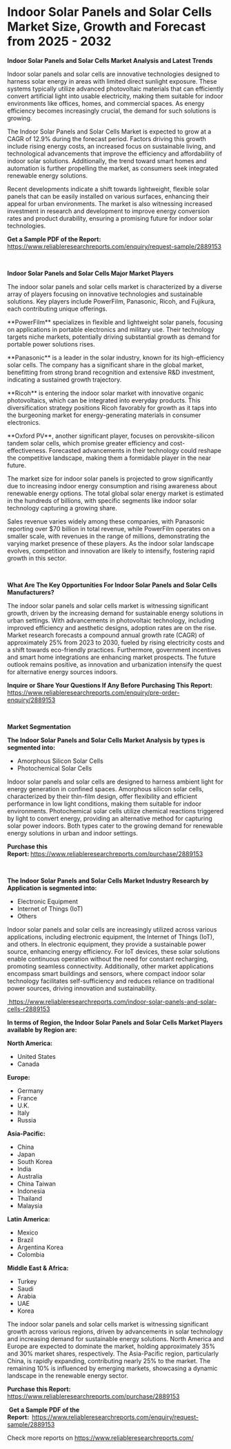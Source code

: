 <p><h1>Indoor Solar Panels and Solar Cells Market Size, Growth and Forecast from 2025 - 2032</h1></p><p><strong>Indoor Solar Panels and Solar Cells Market Analysis and Latest Trends</strong></p>
<p><p>Indoor solar panels and solar cells are innovative technologies designed to harness solar energy in areas with limited direct sunlight exposure. These systems typically utilize advanced photovoltaic materials that can efficiently convert artificial light into usable electricity, making them suitable for indoor environments like offices, homes, and commercial spaces. As energy efficiency becomes increasingly crucial, the demand for such solutions is growing.</p><p>The Indoor Solar Panels and Solar Cells Market is expected to grow at a CAGR of 12.9% during the forecast period. Factors driving this growth include rising energy costs, an increased focus on sustainable living, and technological advancements that improve the efficiency and affordability of indoor solar solutions. Additionally, the trend toward smart homes and automation is further propelling the market, as consumers seek integrated renewable energy solutions.</p><p>Recent developments indicate a shift towards lightweight, flexible solar panels that can be easily installed on various surfaces, enhancing their appeal for urban environments. The market is also witnessing increased investment in research and development to improve energy conversion rates and product durability, ensuring a promising future for indoor solar technologies.</p></p>
<p><strong>Get a Sample PDF of the Report:&nbsp;</strong> <a href="https://www.reliableresearchreports.com/enquiry/request-sample/2889153?utm_campaign=2641&utm_medium=2&utm_source=Github&utm_content=ia&utm_term=14032025&utm_id=indoor-solar-panels-and-solar-cells">https://www.reliableresearchreports.com/enquiry/request-sample/2889153</a></p>
<p>&nbsp;</p>
<p><strong>Indoor Solar Panels and Solar Cells Major Market Players</strong></p>
<p><p>The indoor solar panels and solar cells market is characterized by a diverse array of players focusing on innovative technologies and sustainable solutions. Key players include PowerFilm, Panasonic, Ricoh, and Fujikura, each contributing unique offerings.</p><p>**PowerFilm** specializes in flexible and lightweight solar panels, focusing on applications in portable electronics and military use. Their technology targets niche markets, potentially driving substantial growth as demand for portable power solutions rises. </p><p>**Panasonic** is a leader in the solar industry, known for its high-efficiency solar cells. The company has a significant share in the global market, benefitting from strong brand recognition and extensive R&D investment, indicating a sustained growth trajectory. </p><p>**Ricoh** is entering the indoor solar market with innovative organic photovoltaics, which can be integrated into everyday products. This diversification strategy positions Ricoh favorably for growth as it taps into the burgeoning market for energy-generating materials in consumer electronics.</p><p>**Oxford PV**, another significant player, focuses on perovskite-silicon tandem solar cells, which promise greater efficiency and cost-effectiveness. Forecasted advancements in their technology could reshape the competitive landscape, making them a formidable player in the near future.</p><p>The market size for indoor solar panels is projected to grow significantly due to increasing indoor energy consumption and rising awareness about renewable energy options. The total global solar energy market is estimated in the hundreds of billions, with specific segments like indoor solar technology capturing a growing share.</p><p>Sales revenue varies widely among these companies, with Panasonic reporting over $70 billion in total revenue, while PowerFilm operates on a smaller scale, with revenues in the range of millions, demonstrating the varying market presence of these players. As the indoor solar landscape evolves, competition and innovation are likely to intensify, fostering rapid growth in this sector.</p></p>
<p>&nbsp;</p>
<p><strong>What Are The Key Opportunities For Indoor Solar Panels and Solar Cells Manufacturers?</strong></p>
<p><p>The indoor solar panels and solar cells market is witnessing significant growth, driven by the increasing demand for sustainable energy solutions in urban settings. With advancements in photovoltaic technology, including improved efficiency and aesthetic designs, adoption rates are on the rise. Market research forecasts a compound annual growth rate (CAGR) of approximately 25% from 2023 to 2030, fueled by rising electricity costs and a shift towards eco-friendly practices. Furthermore, government incentives and smart home integrations are enhancing market prospects. The future outlook remains positive, as innovation and urbanization intensify the quest for alternative energy sources indoors.</p></p>
<p><strong>Inquire or Share Your Questions If Any Before Purchasing This Report:</strong> <a href="https://www.reliableresearchreports.com/enquiry/pre-order-enquiry/2889153?utm_campaign=2641&utm_medium=2&utm_source=Github&utm_content=ia&utm_term=14032025&utm_id=indoor-solar-panels-and-solar-cells">https://www.reliableresearchreports.com/enquiry/pre-order-enquiry/2889153</a></p>
<p>&nbsp;</p>
<p><strong>Market Segmentation</strong></p>
<p><strong>The Indoor Solar Panels and Solar Cells Market Analysis by types is segmented into:</strong></p>
<p><ul><li>Amorphous Silicon Solar Cells</li><li>Photochemical Solar Cells</li></ul></p>
<p><p>Indoor solar panels and solar cells are designed to harness ambient light for energy generation in confined spaces. Amorphous silicon solar cells, characterized by their thin-film design, offer flexibility and efficient performance in low light conditions, making them suitable for indoor environments. Photochemical solar cells utilize chemical reactions triggered by light to convert energy, providing an alternative method for capturing solar power indoors. Both types cater to the growing demand for renewable energy solutions in urban and indoor settings.</p></p>
<p><strong>Purchase this Report:&nbsp;</strong><a href="https://www.reliableresearchreports.com/purchase/2889153?utm_campaign=2641&utm_medium=2&utm_source=Github&utm_content=ia&utm_term=14032025&utm_id=indoor-solar-panels-and-solar-cells">https://www.reliableresearchreports.com/purchase/2889153</a></p>
<p>&nbsp;</p>
<p><strong>The Indoor Solar Panels and Solar Cells Market Industry Research by Application is segmented into:</strong></p>
<p><ul><li>Electronic Equipment</li><li>Internet of Things (IoT)</li><li>Others</li></ul></p>
<p><p>Indoor solar panels and solar cells are increasingly utilized across various applications, including electronic equipment, the Internet of Things (IoT), and others. In electronic equipment, they provide a sustainable power source, enhancing energy efficiency. For IoT devices, these solar solutions enable continuous operation without the need for constant recharging, promoting seamless connectivity. Additionally, other market applications encompass smart buildings and sensors, where compact indoor solar technology facilitates self-sufficiency and reduces reliance on traditional power sources, driving innovation and sustainability.</p></p>
<p><a href="https://www.reliableresearchreports.com/indoor-solar-panels-and-solar-cells-r2889153?utm_campaign=2641&utm_medium=2&utm_source=Github&utm_content=ia&utm_term=14032025&utm_id=indoor-solar-panels-and-solar-cells">&nbsp;https://www.reliableresearchreports.com/indoor-solar-panels-and-solar-cells-r2889153</a></p>
<p><strong>In terms of Region, the Indoor Solar Panels and Solar Cells Market Players available by Region are:</strong></p>
<p>
    <p> <strong> North America: </strong>
        <ul>
            <li>United States</li>
            <li>Canada</li>
        </ul>
        </p> 
    <p> <strong> Europe: </strong>
        <ul>
            <li>Germany</li>
            <li>France</li>
            <li>U.K.</li>
            <li>Italy</li>
            <li>Russia</li>
        </ul>
        </p> 
    <p> <strong> Asia-Pacific: </strong>
        <ul>
            <li>China</li>
            <li>Japan</li>
            <li>South Korea</li>
            <li>India</li>
            <li>Australia</li>
            <li>China Taiwan</li>
            <li>Indonesia</li>
            <li>Thailand</li>
            <li>Malaysia</li>
        </ul>
        </p> 
    <p> <strong> Latin America: </strong>
        <ul>
            <li>Mexico</li>
            <li>Brazil</li>
            <li>Argentina Korea</li>
            <li>Colombia</li>
        </ul>
        </p> 
    <p> <strong> Middle East & Africa: </strong>
        <ul>
            <li>Turkey</li>
            <li>Saudi</li>
            <li>Arabia</li>
            <li>UAE</li>
            <li>Korea</li>
        </ul>
    </p>
    </p>
<p><p>The indoor solar panels and solar cells market is witnessing significant growth across various regions, driven by advancements in solar technology and increasing demand for sustainable energy solutions. North America and Europe are expected to dominate the market, holding approximately 35% and 30% market shares, respectively. The Asia-Pacific region, particularly China, is rapidly expanding, contributing nearly 25% to the market. The remaining 10% is influenced by emerging markets, showcasing a dynamic landscape in the renewable energy sector.</p></p>
<p><strong>Purchase this Report: </strong><a href="https://www.reliableresearchreports.com/purchase/2889153?utm_campaign=2641&utm_medium=2&utm_source=Github&utm_content=ia&utm_term=14032025&utm_id=indoor-solar-panels-and-solar-cells">https://www.reliableresearchreports.com/purchase/2889153</a></p>
<p>&nbsp;<strong>Get a Sample PDF of the Report:&nbsp;&nbsp;</strong><a href="https://www.reliableresearchreports.com/enquiry/request-sample/2889153?utm_campaign=2641&utm_medium=2&utm_source=Github&utm_content=ia&utm_term=14032025&utm_id=indoor-solar-panels-and-solar-cells">https://www.reliableresearchreports.com/enquiry/request-sample/2889153</a></p>
<p><strong></strong></p>
<p>Check more reports on <a href="https://www.reliableresearchreports.com/?utm_campaign=2641&utm_medium=2&utm_source=Github&utm_content=ia&utm_term=14032025&utm_id=indoor-solar-panels-and-solar-cells">https://www.reliableresearchreports.com/</a></p>